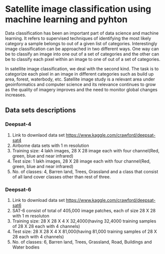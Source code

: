 # Satellite image classification using machine learning and pyhton
Data classification has been an important part of data science and machine learning. It refers to supervised techniques of identifying the most likely category a sample belongs to out of a given list of categories. Interestingly image classification can be approached in two different ways. One way can be to classify an image into one out of a set of categories and the other can be to classify each pixel within an image to one of out of a set of categories.

In satellite image classification, we deal with the second kind. The task is to categorize each pixel in an image in different categories such as build up area, forest, waterbody, etc. Satellite image study is a relevant area under geoinformatics and computer science and its relevance continues to grow as the quality of imagery improves and the need to monitor global changes increases.

## Data sets descriptions
### Deepsat-4 
  1. Link to downlaod data set https://www.kaggle.com/crawford/deepsat-sat4
  2. Airborne data sets with 1 m resolution
  3. Training size: 4 lakh images, 28 X 28 image each with four channel(Red, green, blue and near infrared)
  4. Test size: 1 lakh images, 28 X 28 image each with four channel(Red, green, blue and near infrared)
  5. No. of classes: 4, Barren land, Trees, Grassland and a class that consist of all land cover classes other than rest of    three.
### Deepsat-6
  1. Link to download data set https://www.kaggle.com/crawford/deepsat-sat6
  2. SAT-6 consist of total of 405,000 image patches, each of size 28 X 28 with 1 m resoluton
  3. Training size: 28 X 28 X 4 X 32,4000(having 32,4000 training samples of 28 X 28 each with 4 channels)
  4. Test size: 28 X 28 X 4 X 81,000(having 81,000 training samples of 28 X 28 each with 4 channels) 
  5. No. of classes: 6, Barren land, Trees, Grassland, Road, Buildings and Water bodies
